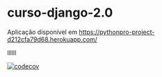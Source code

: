 # curso-django-2.0

Aplicação disponível em https://pythonpro-project-d212cfa79d68.herokuapp.com/

llllll

[![codecov](https://codecov.io/gh/AruGarcia/curso-django-2.0/branch/main/graph/badge.svg?token=IO77OWW680)](https://codecov.io/gh/AruGarcia/curso-django-2.0)